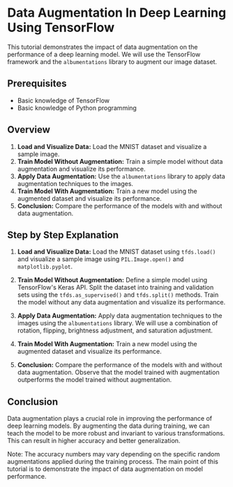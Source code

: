 # Data Augmentation In Deep Learning Using TensorFlow

This tutorial demonstrates the impact of data augmentation on the performance of a deep learning model. We will use the TensorFlow framework and the `albumentations` library to augment our image dataset.

## Prerequisites

- Basic knowledge of TensorFlow
- Basic knowledge of Python programming

## Overview

1. **Load and Visualize Data:** Load the MNIST dataset and visualize a sample image.
2. **Train Model Without Augmentation:** Train a simple model without data augmentation and visualize its performance.
3. **Apply Data Augmentation:** Use the `albumentations` library to apply data augmentation techniques to the images.
4. **Train Model With Augmentation:** Train a new model using the augmented dataset and visualize its performance.
5. **Conclusion:** Compare the performance of the models with and without data augmentation.

## Step by Step Explanation

1. **Load and Visualize Data:** Load the MNIST dataset using `tfds.load()` and visualize a sample image using `PIL.Image.open()` and `matplotlib.pyplot`.

2. **Train Model Without Augmentation:** Define a simple model using TensorFlow's Keras API. Split the dataset into training and validation sets using the `tfds.as_supervised()` and `tfds.split()` methods. Train the model without any data augmentation and visualize its performance.

3. **Apply Data Augmentation:** Apply data augmentation techniques to the images using the `albumentations` library. We will use a combination of rotation, flipping, brightness adjustment, and saturation adjustment.

4. **Train Model With Augmentation:** Train a new model using the augmented dataset and visualize its performance.

5. **Conclusion:** Compare the performance of the models with and without data augmentation. Observe that the model trained with augmentation outperforms the model trained without augmentation.

## Conclusion

Data augmentation plays a crucial role in improving the performance of deep learning models. By augmenting the data during training, we can teach the model to be more robust and invariant to various transformations. This can result in higher accuracy and better generalization.

Note: The accuracy numbers may vary depending on the specific random augmentations applied during the training process. The main point of this tutorial is to demonstrate the impact of data augmentation on model performance.
